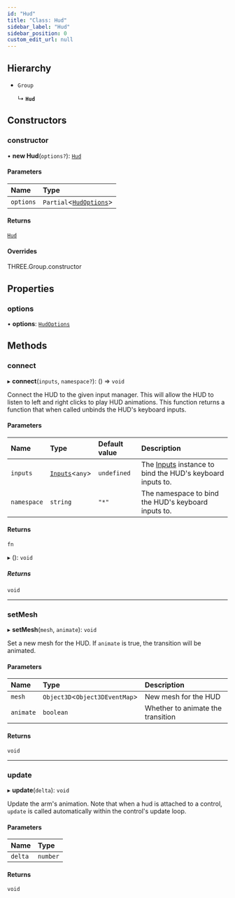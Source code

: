 ```yaml
---
id: "Hud"
title: "Class: Hud"
sidebar_label: "Hud"
sidebar_position: 0
custom_edit_url: null
---
```


## Hierarchy

- `Group`

  ↳ **`Hud`**

## Constructors

### constructor

• **new Hud**(`options?`): [`Hud`](Hud.md)

#### Parameters

| Name | Type |
| :------ | :------ |
| `options` | `Partial`\<[`HudOptions`](../modules.md#hudoptions-8)\> |

#### Returns

[`Hud`](Hud.md)

#### Overrides

THREE.Group.constructor

## Properties

### options

• **options**: [`HudOptions`](../modules.md#hudoptions-8)

## Methods

### connect

▸ **connect**(`inputs`, `namespace?`): () => `void`

Connect the HUD to the given input manager. This will allow the HUD to listen to left
and right clicks to play HUD animations. This function returns a function that when called
unbinds the HUD's keyboard inputs.

#### Parameters

| Name | Type | Default value | Description |
| :------ | :------ | :------ | :------ |
| `inputs` | [`Inputs`](Inputs.md)\<`any`\> | `undefined` | The [Inputs](Inputs.md) instance to bind the HUD's keyboard inputs to. |
| `namespace` | `string` | `"*"` | The namespace to bind the HUD's keyboard inputs to. |

#### Returns

`fn`

▸ (): `void`

##### Returns

`void`

___

### setMesh

▸ **setMesh**(`mesh`, `animate`): `void`

Set a new mesh for the HUD. If `animate` is true, the transition will be animated.

#### Parameters

| Name | Type | Description |
| :------ | :------ | :------ |
| `mesh` | `Object3D`\<`Object3DEventMap`\> | New mesh for the HUD |
| `animate` | `boolean` | Whether to animate the transition |

#### Returns

`void`

___

### update

▸ **update**(`delta`): `void`

Update the arm's animation. Note that when a hud is attached to a control,
`update` is called automatically within the control's update loop.

#### Parameters

| Name | Type |
| :------ | :------ |
| `delta` | `number` |

#### Returns

`void`
